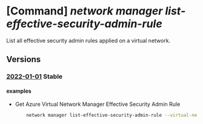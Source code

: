 # [Command] _network manager list-effective-security-admin-rule_

List all effective security admin rules applied on a virtual network.

## Versions

### [2022-01-01](/Resources/mgmt-plane/L3N1YnNjcmlwdGlvbnMve30vcmVzb3VyY2Vncm91cHMve30vcHJvdmlkZXJzL21pY3Jvc29mdC5uZXR3b3JrL3ZpcnR1YWxuZXR3b3Jrcy97fS9saXN0bmV0d29ya21hbmFnZXJlZmZlY3RpdmVzZWN1cml0eWFkbWlucnVsZXM=/2022-01-01.xml) **Stable**

<!-- mgmt-plane /subscriptions/{}/resourcegroups/{}/providers/microsoft.network/virtualnetworks/{}/listnetworkmanagereffectivesecurityadminrules 2022-01-01 -->

#### examples

- Get Azure Virtual Network Manager Effective Security Admin Rule
    ```bash
        network manager list-effective-security-admin-rule --virtual-network-name "myVirtualNetwork" --resource-group "myResourceGroup"
    ```
